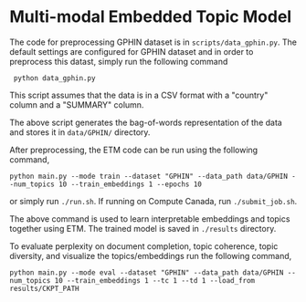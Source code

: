 # Multi-modal Embedded Topic Model

The code for preprocessing GPHIN dataset is in `scripts/data_gphin.py`. The default settings are configured for GPHIN dataset and in order to preprocess this datast, simply run the following command

``` python data_gphin.py```

This script assumes that the data is in a CSV format with a "country" column and a "SUMMARY" column.

The above script generates the bag-of-words representation of the data and stores it in `data/GPHIN/` directory.

After preprocessing, the ETM code can be run using the following command,

```python main.py --mode train --dataset "GPHIN" --data_path data/GPHIN --num_topics 10 --train_embeddings 1 --epochs 10```

or simply run ```./run.sh```. If running on Compute Canada, run ```./submit_job.sh```.

The above command is used to learn interpretable embeddings and topics together using ETM. The trained model is saved in `./results` directory.

To evaluate perplexity on document completion, topic coherence, topic diversity, and visualize the topics/embeddings run the following command,

```python main.py --mode eval --dataset "GPHIN" --data_path data/GPHIN --num_topics 10 --train_embeddings 1 --tc 1 --td 1 --load_from results/CKPT_PATH```
